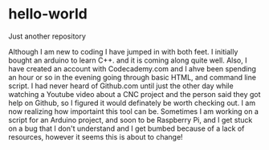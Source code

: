 # hello-world
Just another repository

Although I am new to coding I have jumped in with both feet. I initially bought an arduino to learn C++. and it is coming along quite well. Also, I have created an account with Codecademy.com and I ahve been spending an hour or so in the evening going through basic HTML, and command line script. I had never heard of Github.com until just the other day while watching a Youtube video about a CNC project and the person said they got help on Github, so I figured it would definately be worth checking out. I am now realizing how importaint this tool can be. Sometimes I am working on a script for an Arduino project, and soon to be Raspberry Pi, and I get stuck on a bug that I don't understand and I get bumbed because of a lack of resources, however it seems this is about to change!
